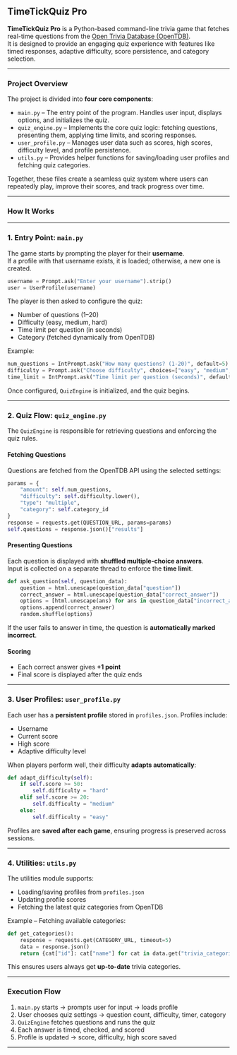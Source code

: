 ## **TimeTickQuiz Pro**

**TimeTickQuiz Pro** is a Python-based command-line trivia game that fetches real-time questions from the [Open Trivia Database (OpenTDB)](https://opentdb.com/).  
It is designed to provide an engaging quiz experience with features like timed responses, adaptive difficulty, score persistence, and category selection.

---

### **Project Overview**

The project is divided into **four core components**:

- `main.py` – The entry point of the program. Handles user input, displays options, and initializes the quiz.  
- `quiz_engine.py` – Implements the core quiz logic: fetching questions, presenting them, applying time limits, and scoring responses.  
- `user_profile.py` – Manages user data such as scores, high scores, difficulty level, and profile persistence.  
- `utils.py` – Provides helper functions for saving/loading user profiles and fetching quiz categories.

Together, these files create a seamless quiz system where users can repeatedly play, improve their scores, and track progress over time.

---

### **How It Works**

---

### **1. Entry Point: `main.py`**

The game starts by prompting the player for their **username**.  
If a profile with that username exists, it is loaded; otherwise, a new one is created.

```python
username = Prompt.ask("Enter your username").strip()
user = UserProfile(username)
```

The player is then asked to configure the quiz:

- Number of questions (1–20)  
- Difficulty (easy, medium, hard)  
- Time limit per question (in seconds)  
- Category (fetched dynamically from OpenTDB)

Example:

```python
num_questions = IntPrompt.ask("How many questions? (1-20)", default=5)
difficulty = Prompt.ask("Choose difficulty", choices=["easy", "medium", "hard"], default="medium")
time_limit = IntPrompt.ask("Time limit per question (seconds)", default=10)
```

Once configured, `QuizEngine` is initialized, and the quiz begins.

---

### **2. Quiz Flow: `quiz_engine.py`**

The `QuizEngine` is responsible for retrieving questions and enforcing the quiz rules.

#### **Fetching Questions**

Questions are fetched from the OpenTDB API using the selected settings:

```python
params = {
    "amount": self.num_questions,
    "difficulty": self.difficulty.lower(),
    "type": "multiple",
    "category": self.category_id
}
response = requests.get(QUESTION_URL, params=params)
self.questions = response.json()["results"]
```

#### **Presenting Questions**

Each question is displayed with **shuffled multiple-choice answers**.  
Input is collected on a separate thread to enforce the **time limit**.

```python
def ask_question(self, question_data):
    question = html.unescape(question_data["question"])
    correct_answer = html.unescape(question_data["correct_answer"])
    options = [html.unescape(ans) for ans in question_data["incorrect_answers"]]
    options.append(correct_answer)
    random.shuffle(options)
```

If the user fails to answer in time, the question is **automatically marked incorrect**.

#### **Scoring**

- Each correct answer gives **+1 point**
- Final score is displayed after the quiz ends

---

### **3. User Profiles: `user_profile.py`**

Each user has a **persistent profile** stored in `profiles.json`. Profiles include:

- Username  
- Current score  
- High score  
- Adaptive difficulty level  

When players perform well, their difficulty **adapts automatically**:

```python
def adapt_difficulty(self):
    if self.score >= 50:
        self.difficulty = "hard"
    elif self.score >= 20:
        self.difficulty = "medium"
    else:
        self.difficulty = "easy"
```

Profiles are **saved after each game**, ensuring progress is preserved across sessions.

---

### **4. Utilities: `utils.py`**

The utilities module supports:

- Loading/saving profiles from `profiles.json`  
- Updating profile scores  
- Fetching the latest quiz categories from OpenTDB

Example – Fetching available categories:

```python
def get_categories():
    response = requests.get(CATEGORY_URL, timeout=5)
    data = response.json()
    return {cat["id"]: cat["name"] for cat in data.get("trivia_categories", [])}
```

This ensures users always get **up-to-date** trivia categories.

---

### **Execution Flow**

1. `main.py` starts → prompts user for input → loads profile  
2. User chooses quiz settings → question count, difficulty, timer, category  
3. `QuizEngine` fetches questions and runs the quiz  
4. Each answer is timed, checked, and scored  
5. Profile is updated → score, difficulty, high score saved

---



